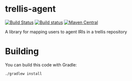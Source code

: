 # trellis-agent

[![Build Status](https://travis-ci.org/trellis-ldp/trellis-agent.png?branch=master)](https://travis-ci.org/trellis-ldp/trellis-agent)
[![Build status](https://ci.appveyor.com/api/projects/status/u9xf71t8lbsp8f2o?svg=true)](https://ci.appveyor.com/project/acoburn/trellis-agent)
[![Maven Central](https://maven-badges.herokuapp.com/maven-central/org.trellisldp/trellis-agent/badge.svg)](https://maven-badges.herokuapp.com/maven-central/org.trellisldp/trellis-agent/)

A library for mapping users to agent IRIs in a trellis repository

# Building

You can build this code with Gradle:

    ./gradlew install

